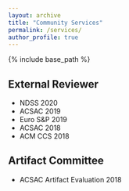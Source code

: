 ```yaml
---
layout: archive
title: "Community Services"
permalink: /services/
author_profile: true
---
```


{% include base_path %}

## External Reviewer

* NDSS 2020
* ACSAC 2019
* Euro S&P 2019
* ACSAC 2018
* ACM CCS 2018

## Artifact Committee

* ACSAC Artifact Evaluation 2018

